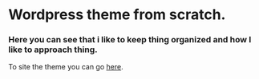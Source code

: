 # Wordpress theme from scratch. 
### Here you can see that i like to keep thing organized and how I like to approach thing.
To site the theme you can go [here](http://www.denisiovescu.com).